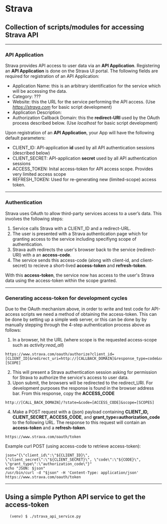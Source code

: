 # Strava

## Collection of scripts/modules for accessing Strava API
---
### API Application
Strava provides API access to user data via an **API Application**. Registering an **API Application** is done on the Strava UI portal.
The following fields are required for registration of an API Application:
  - Application Name: this is an arbitrary identification for the service which will be accessing the data.
  - Category: ???
  - Website:  this the URL for the service performing the API access. (Use *https://strava.com* for basic script development)
  - Application Description:  
  - Authorization Callback Domain:  this the **redirect-URI** used by the OAuth process described below. (Use *localhost* for basic script development)

Upon registration of an **API Application**, your App will have the following default parameters:
  * CLIENT_ID:  API-application **id** used by all API authentication sessions (described below)
  * CLIENT_SECRET: API-application **secret** used by all API authentication sessions 
  * ACCESS_TOKEN:  Inital access-token for API access scope. Provides very limited access scope
  * REFRESH_TOKEN: Used for re-generating new (limited-scope) access token.


---
### Authentication
Strava uses OAuth to allow third-party services access to a user’s data. This involves the following steps:
 1. Service calls Strava with a CLIENT_ID and a redirect-URL.
 2. The user is presented with a Strava authentication page which for granting access to the service including specifiyng scope of authentication.
 3. Strava auth redirects the user's browser back to the service (redirect-URI) with a an **access-code**.
 4. The service sends this access-code (along with client-id, and client-secret) to recieve a short-lived **access-token** and **refresh-token**. 

With this **access-token**, the service now has access to the user's Strava data using the access-token within the scope granted. 

---
### Generating access-token for development cycles 
Due to the OAuth mechanism above, in order to write and test code for API-access scripts we need a method of obtaining the access-token. This can be done by setting up a simple web server,  or this can be done by by manually stepping through the 4-step authentication process above as follows:
  1. In a browser, hit the URL (where scope is the requested access-scope such as *activity:read_all*)
```
https://www.strava.com/oauth/authorize?client_id=[CLIENT_ID]&redirect_uri=http://[CALLBACK_DOMAIN]&response_type=code&scope=[SCOPE]
```
  2. This will present a Strava authentication session asking for permission for Strava to authorize the service's access to user data.
  3. Upon submit, the browsers will be redirected to the redirect_URI.  For development purposes the response is found in the browser address bar.  From this response, copy the **ACCESS_CODE**
```
http://[CALL_BACK_DOMAIN]/?state=&code=[ACCESS_CODE]&scope=[SCOPES]
```
  4. Make a POST request with a (json) payload containing **CLIENT_ID, CLIENT_SECRET, ACCESS_CODE**, and **grant_type=authorization_code** to the following URL. The response to this request will contain an **access-token** and a **refresh-token**.
```
https://www.strava.com/oauth/token
```
Example curl POST (using access-code to retrieve access-token):
```
json="{\"client_id\":\"${CLIENT_ID}\", \"client_secret\":\"${CLIENT_SECRET}\", \"code\":\"${CODE}\", \"grant_type\":\"authorization_code\"}"
echo "JSON: $json"
/usr/bin/curl -d "$json" -H 'Content-Type: application/json' https://www.strava.com/oauth/token
```
---
## Using a simple Python API service to get the access-token
```
  (venv) $ ./strava_api_service.py
```
